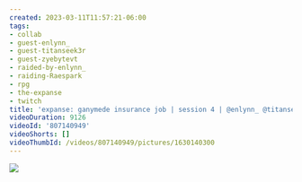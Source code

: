 ```yaml
---
created: 2023-03-11T11:57:21-06:00
tags:
- collab
- guest-enlynn_
- guest-titanseek3r
- guest-zyebytevt
- raided-by-enlynn_
- raiding-Raespark
- rpg
- the-expanse
- twitch
title: 'expanse: ganymede insurance job | session 4 | @enlynn_ @titanseek3r @zyebytevt'
videoDuration: 9126
videoId: '807140949'
videoShorts: []
videoThumbId: /videos/807140949/pictures/1630140300
---
```


![](20230311175721.jpg)
